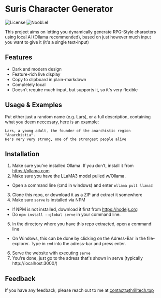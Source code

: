 # Suris Character Generator


![License](https://img.shields.io/badge/License-Apache%202.0-blue.svg)
![NoobLel](https://img.shields.io/badge/Knowledge%20required-Noob-red.svg)

This project aims on letting you dynamically generate RPG-Style characters using local AI (Ollama recommended), based on just however much input you want to give it (it's a single text-input)

## Features

- Dark and modern design
- Feature-rich live display
- Copy to clipboard in plain-markdown
- Completely local
- Doesn't require much input, but supports it, so it's very flexible

## Usage & Examples

Put either just a random name (e.g. Lars), or a full description, containing what you deem neccesary, here is an example:

```
Lars, a young adult, the founder of the anarchistic region "Anarchistia".
He's very very strong, one of the strongest people alive
```

## Installation

1. Make sure you've installed Ollama. If you don't, install it from https://ollama.com
2. Make sure you have the LLaMA3 model pulled w/Ollama.
- Open a command line (cmd in windows) and enter `ollama pull llama3`
3. Clone this repo, or download it as a ZIP and extract it somewhere
4. Make sure `serve` is installed via NPM
- If NPM is not installed, download it first from https://nodejs.org
- Do `npm install --global serve` in your command line.
5. In the directory where you have this repo extracted, open a command line
- On Windows, this can be done by clicking on the Adress-Bar in the file-explorer. Type in `cmd` into the adress-bar and press enter.
6. Serve the website with executing `serve`
7. You're done, just go to the adress that's shown in serve (typically http://localhost:3000/)

## Feedback

If you have any feedback, please reach out to me at contact@thrilltech.top